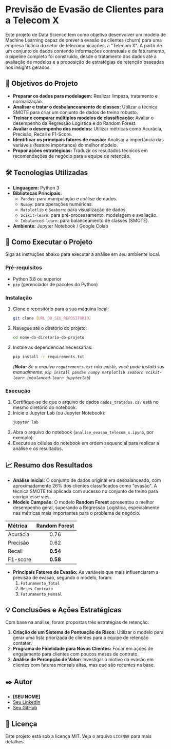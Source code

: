 # Previsão de Evasão de Clientes para a Telecom X

 

Este projeto de Data Science tem como objetivo desenvolver um modelo de Machine Learning capaz de prever a evasão de clientes (churn) para uma empresa fictícia do setor de telecomunicações, a "Telecom X". A partir de um conjunto de dados contendo informações contratuais e de faturamento, o pipeline completo foi construído, desde o tratamento dos dados até a avaliação de modelos e a proposição de estratégias de retenção baseadas nos insights gerados.

## 🎯 Objetivos do Projeto

- **Preparar os dados para modelagem:** Realizar limpeza, tratamento e normalização.
- **Analisar e tratar o desbalanceamento de classes:** Utilizar a técnica SMOTE para criar um conjunto de dados de treino robusto.
- **Treinar e comparar múltiplos modelos de classificação:** Avaliar o desempenho da Regressão Logística e do Random Forest.
- **Avaliar o desempenho dos modelos:** Utilizar métricas como Acurácia, Precisão, Recall e F1-Score.
- **Identificar os principais fatores de evasão:** Analisar a importância das variáveis (feature importance) do melhor modelo.
- **Propor ações estratégicas:** Traduzir os resultados técnicos em recomendações de negócio para a equipe de retenção.

## 🛠️ Tecnologias Utilizadas

- **Linguagem:** Python 3
- **Bibliotecas Principais:**
  - `Pandas`: para manipulação e análise de dados.
  - `Numpy`: para operações numéricas.
  - `Matplotlib` e `Seaborn`: para visualização de dados.
  - `Scikit-learn`: para pré-processamento, modelagem e avaliação.
  - `Imbalanced-learn`: para balanceamento de classes (SMOTE).
- **Ambiente:** Jupyter Notebook / Google Colab

## 🚀 Como Executar o Projeto

Siga as instruções abaixo para executar a análise em seu ambiente local.

### Pré-requisitos

- Python 3.8 ou superior
- `pip` (gerenciador de pacotes do Python)

### Instalação

1.  Clone o repositório para a sua máquina local:
    ```bash
    git clone [URL_DO_SEU_REPOSITORIO]
    ```
2.  Navegue até o diretório do projeto:
    ```bash
    cd nome-do-diretorio-do-projeto
    ```
3.  Instale as dependências necessárias:
    ```bash
    pip install -r requirements.txt
    ```
    *(**Nota:** Se o arquivo `requirements.txt` não existir, você pode instalá-las manualmente: `pip install pandas numpy matplotlib seaborn scikit-learn imbalanced-learn jupyterlab`)*

### Execução

1.  Certifique-se de que o arquivo de dados `dados_tratados.csv` está no mesmo diretório do notebook.
2.  Inicie o Jupyter Lab (ou Jupyter Notebook):
    ```bash
    jupyter lab
    ```
3.  Abra o arquivo do notebook (`analise_evasao_telecom_x.ipynb`, por exemplo).
4.  Execute as células do notebook em ordem sequencial para replicar a análise e os resultados.

## 📈 Resumo dos Resultados

- **Análise Inicial:** O conjunto de dados original era desbalanceado, com aproximadamente 26% dos clientes classificados como "evasão". A técnica SMOTE foi aplicada com sucesso no conjunto de treino para corrigir esse viés.
- **Modelo Campeão:** O modelo **Random Forest** apresentou o melhor desempenho geral, superando a Regressão Logística, especialmente nas métricas mais importantes para o problema de negócio.

| Métrica | **Random Forest** |
| :--- | :---: |
| Acurácia | 0.76 |
| Precisão | 0.62 |
| Recall | **0.54** |
| F1-score | **0.58** |

- **Principais Fatores de Evasão:** As variáveis que mais influenciaram a previsão de evasão, segundo o modelo, foram:
  1.  `Faturamento_Total`
  2.  `Meses_Contrato`
  3.  `Faturamento_Mensal`

## 💡 Conclusões e Ações Estratégicas

Com base na análise, foram propostas três estratégias de retenção:
1.  **Criação de um Sistema de Pontuação de Risco:** Utilizar o modelo para gerar uma lista priorizada de clientes para a equipe de retenção contatar.
2.  **Programa de Fidelidade para Novos Clientes:** Focar em ações de engajamento para clientes com poucos meses de contrato.
3.  **Análise de Percepção de Valor:** Investigar o motivo da evasão em clientes com faturas mensais altas, mas que são recentes na base.

## ✒️ Autor

- **[SEU NOME]**
- [Seu LinkedIn ](www.linkedin.com/in/guilherme-silva-ti)
- [Seu GitHub ](https://github.com/guilhermesilvacorreia)

## 📄 Licença

Este projeto está sob a licença MIT. Veja o arquivo `LICENSE` para mais detalhes.
